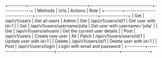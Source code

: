 +---------+------------------------------+--------------------------------+--------------+
| Methods |             Urls             |            Actions             |     Role     |
+---------+------------------------------+--------------------------------+--------------+
| Get     | /api/v1/users                | Get all users                  | Admin
| Get     | /api/v1/users/id/1           | Get user with id=1             | 
| Get     | /api/v1/users/username/julia | Get user with username='julia' | 
| Get     | /api/v1/users/whoami         | Get the current user details   | 
| Post    | /api/v1/users                | Create new user                | All
| Patch   | /api/v1/users/users/id/1     | Update user with id=1          | 
| Delete  | /api/v1/users/id/1           | Delete user with id=1          | 
| Post    | /api/v1/users/login          | Login with email and password  | 
+---------+------------------------------+--------------------------------+--------------+